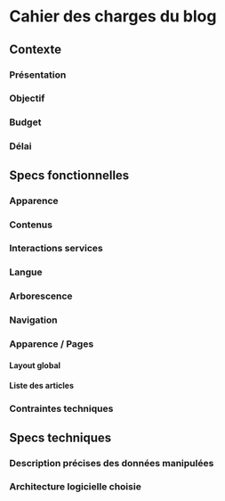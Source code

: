 # Cahier des charges du blog

## Contexte

### Présentation

### Objectif

### Budget

### Délai

## Specs fonctionnelles

### Apparence

### Contenus

### Interactions services

### Langue

### Arborescence

### Navigation

### Apparence / Pages

#### Layout global

#### Liste des articles

### Contraintes techniques

## Specs techniques

### Description précises des données manipulées

### Architecture logicielle choisie

